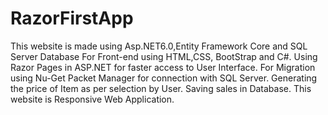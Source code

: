 # RazorFirstApp
This website is made using Asp.NET6.0,Entity Framework Core and SQL Server Database
For Front-end using HTML,CSS, BootStrap and C#.
Using Razor Pages in ASP.NET for faster access to User Interface.
For Migration using Nu-Get Packet Manager for connection with SQL Server.
Generating the price of Item as per selection by User.
Saving sales in Database.
This website is Responsive Web Application.
